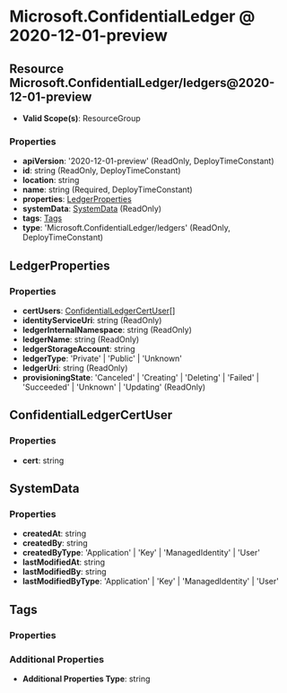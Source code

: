 # Microsoft.ConfidentialLedger @ 2020-12-01-preview

## Resource Microsoft.ConfidentialLedger/ledgers@2020-12-01-preview
* **Valid Scope(s)**: ResourceGroup
### Properties
* **apiVersion**: '2020-12-01-preview' (ReadOnly, DeployTimeConstant)
* **id**: string (ReadOnly, DeployTimeConstant)
* **location**: string
* **name**: string (Required, DeployTimeConstant)
* **properties**: [LedgerProperties](#ledgerproperties)
* **systemData**: [SystemData](#systemdata) (ReadOnly)
* **tags**: [Tags](#tags)
* **type**: 'Microsoft.ConfidentialLedger/ledgers' (ReadOnly, DeployTimeConstant)

## LedgerProperties
### Properties
* **certUsers**: [ConfidentialLedgerCertUser](#confidentialledgercertuser)[]
* **identityServiceUri**: string (ReadOnly)
* **ledgerInternalNamespace**: string (ReadOnly)
* **ledgerName**: string (ReadOnly)
* **ledgerStorageAccount**: string
* **ledgerType**: 'Private' | 'Public' | 'Unknown'
* **ledgerUri**: string (ReadOnly)
* **provisioningState**: 'Canceled' | 'Creating' | 'Deleting' | 'Failed' | 'Succeeded' | 'Unknown' | 'Updating' (ReadOnly)

## ConfidentialLedgerCertUser
### Properties
* **cert**: string

## SystemData
### Properties
* **createdAt**: string
* **createdBy**: string
* **createdByType**: 'Application' | 'Key' | 'ManagedIdentity' | 'User'
* **lastModifiedAt**: string
* **lastModifiedBy**: string
* **lastModifiedByType**: 'Application' | 'Key' | 'ManagedIdentity' | 'User'

## Tags
### Properties
### Additional Properties
* **Additional Properties Type**: string

